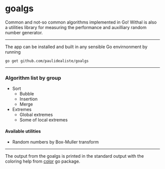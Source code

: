 # goalgs
Common and not-so common algorithms implemented in Go! Withal is also a utilities library for measuring the performance and auxilliary random number generator.    
___________________________
The app can be installed and built in any sensible Go envirnonment by running    

    go get github.com/paulidealiste/goalgs
___________________________
### Algorithm list by group
- Sort
  * Bubble
  * Insertion
  * Merge
- Extremes    
  * Global extremes
  * Some of local extremes

#### Available utilities
  * Random numbers by Box-Muller transform    

___________________________    
The output from the goalgs is printed in the standard output with the coloring help from [color](https://github.com/fatih/color) go package.
